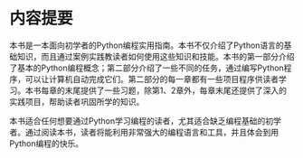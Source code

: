# 内容提要

本书是一本面向初学者的Python编程实用指南。本书不仅介绍了Python语言的基础知识，而且通过案例实践教读者如何使用这些知识和技能。本书的第一部分介绍了基本的Python编程概念；第二部分介绍了一些不同的任务，通过编写Python程序，可以让计算机自动完成它们。第二部分的每一章都有一些项目程序供读者学习。本书每章的末尾提供了一些习题，除第1、2章外，每章末尾还提供了深入的实践项目，帮助读者巩固所学的知识。

本书适合任何想要通过Python学习编程的读者，尤其适合缺乏编程基础的初学者。通过阅读本书，读者将能利用非常强大的编程语言和工具，并且体会到用Python编程的快乐。



